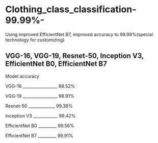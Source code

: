 # Clothing_class_classification-99.99%-
Using improved EfficientNet B7, improved accuracy to 99.99%(special technology for customizing)

## VGG-16, VGG-19, Resnet-50, Inception V3, EfficientNet B0, EfficientNet B7 

Model                      accuracy

VGG-16            _________________         98.52%

VGG-19            _________________         98.91%

Resnet-50         _____________         99.38%

Inception V3      ____________        99.42%
 
EfficientNet B0   _________        99.56%

EfficientNet B7   _________        99.91%

